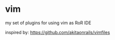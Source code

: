 vim
===

my set of plugins for using vim as RoR IDE

inspired by: https://github.com/akitaonrails/vimfiles
